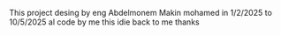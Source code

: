  This project desing by eng Abdelmonem Makin mohamed in 1/2/2025 to 10/5/2025 al code by me this idie back to me thanks
